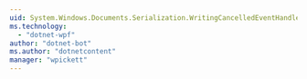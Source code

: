 ```yaml
---
uid: System.Windows.Documents.Serialization.WritingCancelledEventHandler
ms.technology: 
  - "dotnet-wpf"
author: "dotnet-bot"
ms.author: "dotnetcontent"
manager: "wpickett"
---
```

